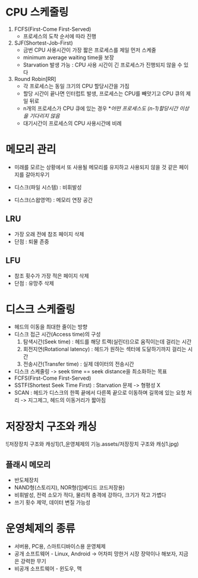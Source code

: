 # CPU 스케줄링

1. FCFS(First-Come First-Served)
   - 프로세스의 도착 순서에 따라 진행
2. SJF(Shortest-Job-First)
   - 금번 CPU 사용시간이 가장 짧은 프로세스를 제일 먼저 스케줄
   - minimum average waiting time을 보장
   - Starvation 발생 가능 : CPU 사용 시간이 긴 프로세스가 진행되지 않을 수 있다
3. Round Robin[RR]
   - 각 프로세스는 동일 크기의 CPU 할당시간을 가짐
   - 할당 시간이 끝나면 인터럽트 발생, 프로세스는 CPU를 빼앗기고 CPU 큐의 제일 뒤로
   - n개의 프로세스가 CPU 큐에 있는 경우 **어떤 프로세스도 (n-1)*할당시간 이상을 기다리지 않음**
   - 대기시간이 프로세스의 CPU 사용시간에 비례



# 메모리 관리

- 미래를 모르는 상황에서 또 사용될 메모리를 유지하고 사용되지 않을 것 같은 페이지를 갈아치우기

- 디스크(파일 시스템) : 비휘발성
- 디스크(스왑영역) : 메모리 연장 공간

## LRU

- 가장 오래 전에 참조 페이지 삭제
- 단점 : 퇴물 존중

## LFU

- 참조 횟수가 가장 적은 페이지 삭제
- 단점 : 유망주 삭제



# 디스크 스케줄링

- 헤드의 이동을 최대한 줄이는 방향
- 디스크 접근 시간(Access time)의 구성
  1. 탐색시간(Seek time) : 헤드를 해당 트랙(실린더)으로 움직이는데 걸리는 시간
  2. 회전지연(Rotational latency) : 헤드가 원하는 섹터에 도달하기까지 걸리는 시간
  3. 전송시간(Transfer time) : 실제 데이터의 전송시간
- 디스크 스케줄링 -> seek time == seek distance을 최소화하는 목표
- FCFS(First-Come First-Served)
- SSTF(Shortest Seek Time First) : Starvation 문제 -> 형평성 X
- SCAN : 헤드가 디스크의 한쪽 끝에서 다른쪽 끝으로 이동하며 길목에 있는 요청 처리 -> 지그제그, 헤드의 이동거리가 짧아짐



# 저장장치 구조와 캐싱

![저장장치 구조와 캐싱1](1_운영체제의 기능.assets/저장장치 구조와 캐싱1.jpg)

## 플래시 메모리

- 반도체장치
- NAND형(스토리지), NOR형(임베디드 코드저장용)
- 비휘발성, 전력 소모가 적다, 물리적 충격에 강하다, 크기가 작고 가볍다
- 쓰기 횟수 제약, 데이터 변질 가능성



# 운영체제의 종류

- 서버용, PC용, 스마트디바이스용 운영체제
- 공개 소프트웨어 - Linux, Android -> 어차피 망한거 시장 장악이나 해보자, 지금은 강력한 무기
- 비공개 소프트웨어 - 윈도우, 맥